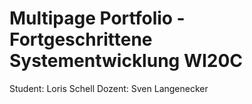 ﻿# Multipage Portfolio - Fortgeschrittene Systementwicklung WI20C
 
 Student: Loris Schell
 Dozent: Sven Langenecker
